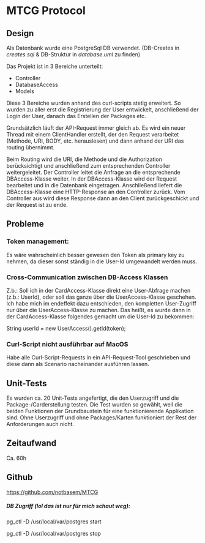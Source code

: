 # MTCG Protocol

## Design
Als Datenbank wurde eine PostgreSql DB verwendet. (DB-Creates in *creates.sql* & DB-Struktur in 
*database.uml* zu finden)

Das Projekt ist in 3 Bereiche unterteilt:
- Controller
- DatabaseAccess
- Models

Diese 3 Bereiche wurden anhand des curl-scripts stetig erweitert.
So wurden zu aller erst die Registrierung der User entwickelt, anschließend
der Login der User, danach das Erstellen der Packages etc.

Grundsätzlich läuft der API-Request immer gleich ab. Es wird ein neuer Thread mit
einem ClientHandler erstellt, der den Request verarbeitet (Methode, URI, BODY, etc.
herauslesen) und dann anhand der URI das routing übernimmt.

Beim Routing wird die URI, die Methode und die Authorization berücksichtigt und anschließend
zum entsprechenden Controller weitergeleitet. Der Controller leitet die Anfrage an die
entsprechende DBAccess-Klasse weiter. In der DBAccess-Klasse wird der Request bearbeitet und in die
Datenbank eingetragen. Anschließend liefert die DBAccess-Klasse eine HTTP-Response an den Controller zurück.
Vom Controller aus wird diese Response dann an den Client zurückgeschickt und der Request ist zu ende.

## Probleme
### Token management:
Es wäre wahrscheinlich besser gewesen den Token als primary key zu nehmen, da
dieser sonst ständig in die User-Id umgewandelt werden muss.

### Cross-Communication zwischen DB-Access Klassen
Z.b.: Soll ich in der CardAccess-Klasse direkt eine User-Abfrage machen (z.b.: UserId), oder
soll das ganze über die UserAccess-Klasse geschehen. Ich habe mich im endeffekt dazu
entschieden, den kompletten User-Zugriff nur über die UserAccess-Klasse zu machen. Das heißt,
es wurde dann in der CardAccess-Klasse folgendes gemacht um die User-Id zu bekommen:

String userId = new UserAccess().getId(token);

### Curl-Script nicht ausführbar auf MacOS
Habe alle Curl-Script-Requests in ein API-Request-Tool geschrieben und
diese dann als Scenario nacheinander ausführen lassen.

## Unit-Tests
Es wurden ca. 20 Unit-Tests angefertigt, die den Userzugriff und die Package-/Carderstellung
testen. Die Test wurden so gewählt, weil die beiden Funktionen der Grundbaustein
für eine funktionierende Applikation sind. Ohne Userzugriff und ohne Packages/Karten funktioniert der Rest
der Anforderungen auch nicht.

## Zeitaufwand
Ca. 60h

## Github
https://github.com/notbasem/MTCG

##### DB Zugriff (lol das ist nur für mich schaut weg):
pg_ctl -D /usr/local/var/postgres start

pg_ctl -D /usr/local/var/postgres stop